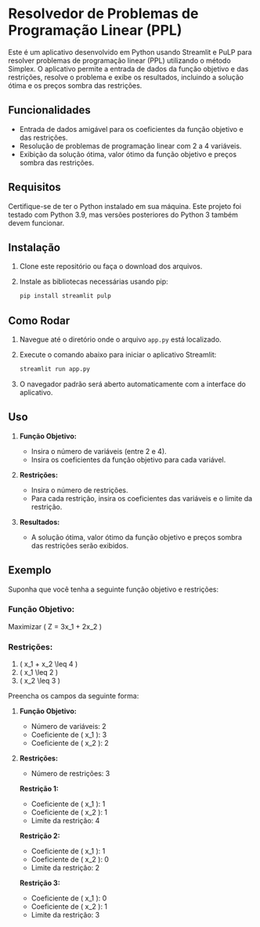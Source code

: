 # Resolvedor de Problemas de Programação Linear (PPL)

Este é um aplicativo desenvolvido em Python usando Streamlit e PuLP para resolver problemas de programação linear (PPL) utilizando o método Simplex. O aplicativo permite a entrada de dados da função objetivo e das restrições, resolve o problema e exibe os resultados, incluindo a solução ótima e os preços sombra das restrições.

## Funcionalidades

- Entrada de dados amigável para os coeficientes da função objetivo e das restrições.
- Resolução de problemas de programação linear com 2 a 4 variáveis.
- Exibição da solução ótima, valor ótimo da função objetivo e preços sombra das restrições.

## Requisitos

Certifique-se de ter o Python instalado em sua máquina. Este projeto foi testado com Python 3.9, mas versões posteriores do Python 3 também devem funcionar.

## Instalação

1. Clone este repositório ou faça o download dos arquivos.

2. Instale as bibliotecas necessárias usando pip:
    ```bash
    pip install streamlit pulp
    ```

## Como Rodar

1. Navegue até o diretório onde o arquivo `app.py` está localizado.

2. Execute o comando abaixo para iniciar o aplicativo Streamlit:
    ```bash
    streamlit run app.py
    ```

3. O navegador padrão será aberto automaticamente com a interface do aplicativo.

## Uso

1. **Função Objetivo:**
   - Insira o número de variáveis (entre 2 e 4).
   - Insira os coeficientes da função objetivo para cada variável.

2. **Restrições:**
   - Insira o número de restrições.
   - Para cada restrição, insira os coeficientes das variáveis e o limite da restrição.

3. **Resultados:**
   - A solução ótima, valor ótimo da função objetivo e preços sombra das restrições serão exibidos.

## Exemplo

Suponha que você tenha a seguinte função objetivo e restrições:

### Função Objetivo:
Maximizar \( Z = 3x_1 + 2x_2 \)

### Restrições:
1. \( x_1 + x_2 \leq 4 \)
2. \( x_1 \leq 2 \)
3. \( x_2 \leq 3 \)

Preencha os campos da seguinte forma:

1. **Função Objetivo:**
   - Número de variáveis: 2
   - Coeficiente de \( x_1 \): 3
   - Coeficiente de \( x_2 \): 2

2. **Restrições:**
   - Número de restrições: 3

   **Restrição 1:**
   - Coeficiente de \( x_1 \): 1
   - Coeficiente de \( x_2 \): 1
   - Limite da restrição: 4

   **Restrição 2:**
   - Coeficiente de \( x_1 \): 1
   - Coeficiente de \( x_2 \): 0
   - Limite da restrição: 2

   **Restrição 3:**
   - Coeficiente de \( x_1 \): 0
   - Coeficiente de \( x_2 \): 1
   - Limite da restrição: 3